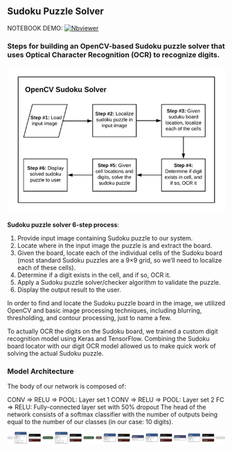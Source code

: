 
## Sudoku Puzzle Solver

NOTEBOOK DEMO:  [![Nbviewer](https://github.com/jupyter/design/blob/master/logos/Badges/nbviewer_badge.svg)](https://nbviewer.jupyter.org/github/shejz/OCR/blob/main/Sudoku%20Puzzle%20Solver/opencv_sudoku_solver.ipynb)

### Steps for building an OpenCV-based Sudoku puzzle solver that uses Optical Character Recognition (OCR) to recognize digits.

![](https://github.com/shejz/OCR/blob/main/Sudoku%20Puzzle%20Solver/soduko_pipeline.jpg)

**Sudoku puzzle solver 6-step process**:
1. Provide input image containing Sudoku puzzle to our system.
2. Locate where in the input image the puzzle is and extract the board.
3. Given the board, locate each of the individual cells of the Sudoku board (most standard Sudoku puzzles are a 9×9 grid, so we’ll need to localize each of these cells).
4. Determine if a digit exists in the cell, and if so, OCR it.
5. Apply a Sudoku puzzle solver/checker algorithm to validate the puzzle.
6. Display the output result to the user.

In order to find and locate the Sudoku puzzle board in the image, we utilized OpenCV and basic image processing techniques, including blurring, thresholding, and contour processing, just to name a few.

To actually OCR the digits on the Sudoku board, we trained a custom digit recognition model using Keras and TensorFlow. Combining the Sudoku board locator with our digit OCR model allowed us to make quick work of solving the actual Sudoku puzzle.

### Model Architecture

The body of our network is composed of:

CONV => RELU => POOL: Layer set 1
CONV => RELU => POOL: Layer set 2
FC => RELU: Fully-connected layer set with 50% dropout
The head of the network consists of a softmax classifier with the number of outputs being equal to the number of our classes (in our case: 10 digits).

![](https://github.com/shejz/OCR/blob/main/Sudoku%20Puzzle%20Solver/output/digit_classifier.h5.png)

